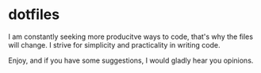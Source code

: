 # dotfiles

I am constantly seeking more producitve ways to code, that's why the files will change. 
I strive for simplicity and practicality in writing code.

Enjoy, and if you have some suggestions, I would gladly hear you opinions.
